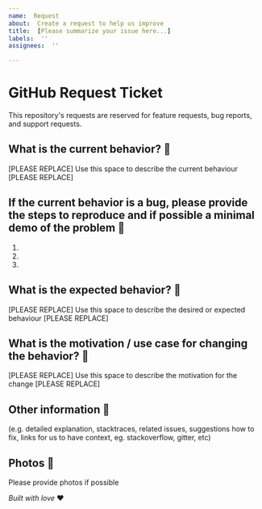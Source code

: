```yaml
---
name:  Request
about:  Create a request to help us improve
title:  [Please summarize your issue here...]
labels:  ''
assignees:  ''

---
```


# GitHub Request Ticket

This repository's requests are reserved for feature requests, bug reports, and support requests.

## What is the current behavior? :dancers:

[PLEASE REPLACE]
Use this space to describe the current behaviour
[PLEASE REPLACE]


## If the current behavior is a bug, please provide the steps to reproduce and if possible a minimal demo of the problem :notebook:

1.

2.

3.


## What is the expected behavior? :japanese_goblin:

[PLEASE REPLACE]
Use this space to describe the desired or expected behaviour
[PLEASE REPLACE]


## What is the motivation / use case for changing the behavior? :japanese_ogre:

[PLEASE REPLACE]
Use this space to describe the motivation for the change
[PLEASE REPLACE]



## Other information :hear_no_evil:

 (e.g. detailed explanation, stacktraces, related issues, suggestions how to fix, links for us to have context, eg. stackoverflow, gitter, etc)


## Photos :see_no_evil:

Please provide photos if possible


_Built with love_ :heart:
